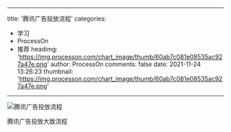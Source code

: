
---
title: '腾讯广告投放流程'
categories: 
 - 学习
 - ProcessOn
 - 推荐
headimg: 'https://img.processon.com/chart_image/thumb/60ab7c081e08535ac927a47e.png'
author: ProcessOn
comments: false
date: 2021-11-24 13:26:23
thumbnail: 'https://img.processon.com/chart_image/thumb/60ab7c081e08535ac927a47e.png'
---

<div>   
<img class="thumb" alt="腾讯广告投放流程" src="https://img.processon.com/chart_image/thumb/60ab7c081e08535ac927a47e.png" referrerpolicy="no-referrer">
<p>腾讯广告投放大致流程</p>  
</div>
            